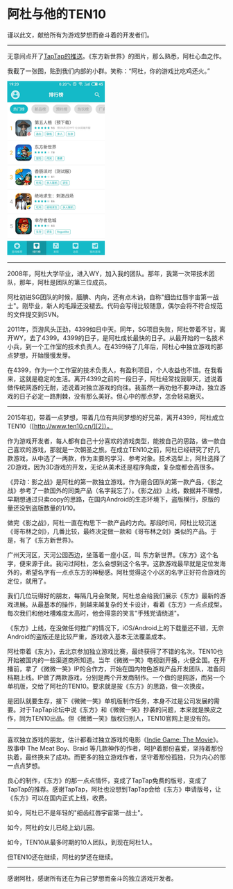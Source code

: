 # 阿杜与他的TEN10

谨以此文，献给所有为游戏梦想而奋斗着的开发者们。

--------------

无意间点开了[TapTap的推送][1]。《东方新世界》的图片，那么熟悉，阿杜心血之作。

我截了一张图，贴到我们内部的小群。笑称：“阿杜，你的游戏比吃鸡还火。”

![](2018_03_31_adu_and_ten10/taptap_ranking_list.png)

--------------

2008年，阿杜大学毕业，进入WY，加入我的团队。那年，我第一次带技术团队，那年，阿杜是团队的第三位成员。

阿杜初进SG团队的时候，腼腆、内向，还有点木讷，自称"细齿红唇宇宙第一战士"。刚毕业，新人的毛躁还没褪去。代码会写得比较随意，偶尔会将不符合规范的文件提交到SVN。

2011年，页游风头正劲，4399如日中天。同年，SG项目失败，阿杜带着不甘，离开WY，去了4399。4399的日子，是阿杜成长最快的日子。从最开始的一名技术小兵，到一个工作室的技术负责人。在4399待了几年后，阿杜心中独立游戏的那点梦想，开始慢慢发芽。

在4399，作为一个工作室的技术负责人，有盈利项目，个人收益也不错。在我看来，这就是稳定的生活。离开4399之前的一段日子，阿杜经常找我聊天，述说着做传统网游的无耐，述说着对独立游戏的向往。我虽然一再劝他不要冲动，独立游戏的日子必定一路荆棘，没有那么美好。但心中的那点梦，怎会轻易磨灭。

--------------

2015年初，带着一点梦想，带着几位有共同梦想的好兄弟，离开4399，阿杜成立TEN10（[http://www.ten10.cn/][2]）。

作为游戏开发者，每人都有自己十分喜欢的游戏类型，能按自己的思路，做一款自己喜欢的游戏，那就是一次朝圣之旅。在成立TEN10之前，阿杜已经研究了好几款游戏，从中选了一两款，作为主要的学习、参考对象。技术选型上，阿杜选择了2D游戏，因为3D游戏的开发，无论从美术还是程序角度，复杂度都会高很多。

《异动：影之战》是阿杜的第一款独立游戏。作为磨合团队的第一款产品，《影之战》参考了一款国外的同类产品（名字我忘了）。《影之战》上线，数据并不理想，早期想通过只卖copy的思路，在国内Android的生态环境下，盗版横行，原版的量还没到盗版数量的1/10。

做完《影之战》，阿杜一直在构思下一款产品的方向。那段时间，阿杜比较沉迷《哥布林之剑》，几番比较，最终决定做一款和《哥布林之剑》类似的产品。于是，有了《东方新世界》。

广州天河区，天河公园西边，坐落着一座小区，叫 东方新世界。《东方》这个名字，便来源于此。我问过阿杜，怎么会想到这个名字。这款游戏最早就是定位发海外的，希望名字有一点点东方的神秘感。阿杜觉得这个小区的名字正好符合游戏的定位，就用了。

我们几位玩得好的朋友，每隔几月会聚聚，阿杜总会给我们展示《东方》最新的游戏进展。从最基本的操作，到越来越复杂的关卡设计，看着《东方》一点点成型。每次我们和他吐槽难度太高时，他会得意的笑言"手残党请绕道"。

《东方》上线，在没做任何推广的情况下，iOS/Android上的下载量还不错，无奈Android的盗版还是比较严重，游戏收入基本无法覆盖成本。

阿杜带着《东方》，去北京参加独立游戏比赛，最终获得了不错的名次。TEN10也开始被国内的一些渠道商所知道。当年《微微一笑》电视剧开播，火便全国。在开播前，拿了《微微一笑》IP的合作方，开始在国内物色游戏产品开发团队，准备同档期上线。IP做了两款游戏，分别是两个开发商制作。一个做的是网游，而另一个单机版，交给了阿杜的TEN10。要求就是按《东方》的思路，做一次换皮。

是团队就要生存，接下《微微一笑》单机版制作任务，本身不过是公司发展的需要。对于TapTap论坛中说《东方》和《微微一笑》抄袭的问题，本来就是换皮之作，同为TEN10出品。但《微微一笑》版权归别人，TEN10官网上是没有的。

--------------

喜欢独立游戏的朋友，估计都看过独立游戏的电影《[Indie Game: The Movie][3]》。故事中 The Meat Boy、Braid 等几款神作的作者，呵护着那份喜爱，坚持着那份执着，最终换来了成功。而更多的独立游戏作者，坚守着那份孤独，只为内心的那一点点梦想。

良心的制作，《东方》的那一点点情怀，变成了TapTap免费的版号，变成了TapTap的推荐。感谢TapTap，阿杜也没想到TapTap会给《东方》申请版号，让《东方》可以在国内正式上线，收费。

如今，阿杜已不是年轻的"细齿红唇宇宙第一战士"。

如今，阿杜的女儿已经上幼儿园。

如今，TEN10从最多时期的10人团队，到现在阿杜1人。

但TEN10还在继续，阿杜的梦还在继续。

--------------

感谢阿杜，感谢所有还在为自己梦想而奋斗的独立游戏开发者。

[1]:http://mp.weixin.qq.com/s/yDa52AHbbeN7NZ4tkhuEHA
[2]:http://www.ten10.cn/
[3]:https://www.bilibili.com/video/av2915301/
